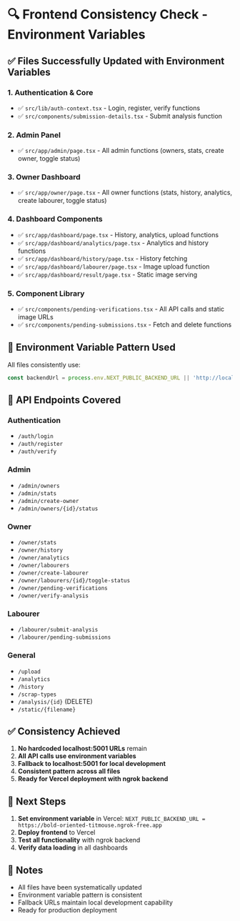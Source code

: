 # 🔍 Frontend Consistency Check - Environment Variables

## ✅ **Files Successfully Updated with Environment Variables**

### **1. Authentication & Core**
- ✅ `src/lib/auth-context.tsx` - Login, register, verify functions
- ✅ `src/components/submission-details.tsx` - Submit analysis function

### **2. Admin Panel**
- ✅ `src/app/admin/page.tsx` - All admin functions (owners, stats, create owner, toggle status)

### **3. Owner Dashboard**
- ✅ `src/app/owner/page.tsx` - All owner functions (stats, history, analytics, create labourer, toggle status)

### **4. Dashboard Components**
- ✅ `src/app/dashboard/page.tsx` - History, analytics, upload functions
- ✅ `src/app/dashboard/analytics/page.tsx` - Analytics and history functions
- ✅ `src/app/dashboard/history/page.tsx` - History fetching
- ✅ `src/app/dashboard/labourer/page.tsx` - Image upload function
- ✅ `src/app/dashboard/result/page.tsx` - Static image serving

### **5. Component Library**
- ✅ `src/components/pending-verifications.tsx` - All API calls and static image URLs
- ✅ `src/components/pending-submissions.tsx` - Fetch and delete functions

## 🔧 **Environment Variable Pattern Used**

All files consistently use:
```typescript
const backendUrl = process.env.NEXT_PUBLIC_BACKEND_URL || 'http://localhost:5001';
```

## 📱 **API Endpoints Covered**

### **Authentication**
- `/auth/login`
- `/auth/register`
- `/auth/verify`

### **Admin**
- `/admin/owners`
- `/admin/stats`
- `/admin/create-owner`
- `/admin/owners/{id}/status`

### **Owner**
- `/owner/stats`
- `/owner/history`
- `/owner/analytics`
- `/owner/labourers`
- `/owner/create-labourer`
- `/owner/labourers/{id}/toggle-status`
- `/owner/pending-verifications`
- `/owner/verify-analysis`

### **Labourer**
- `/labourer/submit-analysis`
- `/labourer/pending-submissions`

### **General**
- `/upload`
- `/analytics`
- `/history`
- `/scrap-types`
- `/analysis/{id}` (DELETE)
- `/static/{filename}`

## ✅ **Consistency Achieved**

1. **No hardcoded localhost:5001 URLs** remain
2. **All API calls use environment variables**
3. **Fallback to localhost:5001 for local development**
4. **Consistent pattern across all files**
5. **Ready for Vercel deployment with ngrok backend**

## 🚀 **Next Steps**

1. **Set environment variable** in Vercel: `NEXT_PUBLIC_BACKEND_URL = https://bold-oriented-titmouse.ngrok-free.app`
2. **Deploy frontend** to Vercel
3. **Test all functionality** with ngrok backend
4. **Verify data loading** in all dashboards

## 📝 **Notes**

- All files have been systematically updated
- Environment variable pattern is consistent
- Fallback URLs maintain local development capability
- Ready for production deployment
